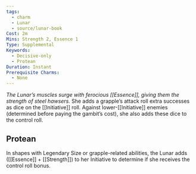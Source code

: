 ```yaml
---
tags:
  - charm
  - Lunar
  - source/lunar-book
Cost: 2m
Mins: Strength 2, Essence 1
Type: Supplemental
Keywords:
  - Decisive-only
  - Protean
Duration: Instant
Prerequisite Charms:
  - None
---
```

*The Lunar’s muscles surge with ferocious [[Essence]], giving them the strength of steel hawsers.*
She adds a grapple’s attack roll extra successes as dice on the [[Initiative]] roll. Against lower-[[Initiative]] enemies (determined before paying the gambit’s cost), she also adds these dice to the control roll. 
## Protean 

In shapes with Legendary Size or grapple-related abilities, the Lunar adds ([[Essence]] + [[Strength]]) to her Initiative to determine if she receives the control roll bonus.